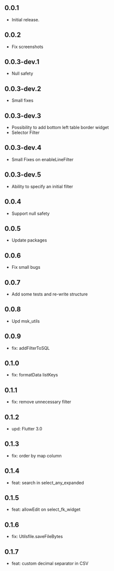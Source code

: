 ## 0.0.1

* Initial release.

## 0.0.2

* Fix screenshots

## 0.0.3-dev.1

* Null safety

## 0.0.3-dev.2

* Small fixes

## 0.0.3-dev.3

* Possibility to add bottom left table border widget
* Selector Filter

## 0.0.3-dev.4

* Small Fixes on enableLineFilter

## 0.0.3-dev.5

* Ability to specify an initial filter

## 0.0.4

* Support null safety

## 0.0.5

* Update packages

## 0.0.6

* Fix small bugs

## 0.0.7

* Add some tests and re-write structure

## 0.0.8

* Upd msk_utils


## 0.0.9

* fix: addFilterToSQL

## 0.1.0

* fix: formatData listKeys

## 0.1.1

* fix: remove unnecessary filter

## 0.1.2

* upd: Flutter 3.0

## 0.1.3

* fix: order by map column

## 0.1.4

* feat: search in select_any_expanded

## 0.1.5

* feat: allowEdit on select_fk_widget


## 0.1.6

* fix: Utilsfile.saveFileBytes

## 0.1.7
* feat: custom decimal separator in CSV